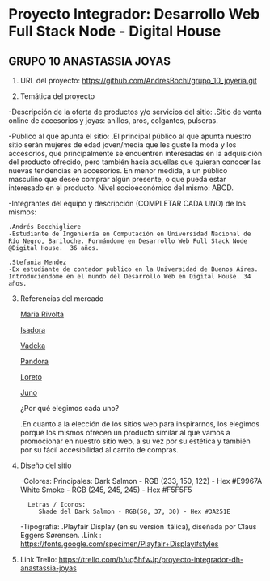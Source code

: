 
# **Proyecto Integrador: Desarrollo Web Full Stack Node - Digital House**
## GRUPO 10 ANASTASSIA JOYAS

1. URL del proyecto:
    https://github.com/AndresBochi/grupo_10_joyeria.git

2. Temática del proyecto

-Descripción de la oferta de productos y/o servicios del sitio:
    .Sitio de venta online de accesorios y joyas: anillos, aros, colgantes, pulseras.

-Público al que apunta el sitio:
    .El principal público al que apunta nuestro sitio serán mujeres de edad joven/media que les guste la moda y los accesorios, que principalmente se encuentren interesadas en la adquisición del producto ofrecido, pero también hacia aquellas que quieran conocer las nuevas tendencias en accesorios. En menor medida, a un público masculino que desee comprar algún presente, o que pueda estar interesado en el producto. Nivel socioeconómico del mismo: ABCD.

-Integrantes del equipo y descripción (COMPLETAR CADA UNO) de los mismos:

    .Andrés Bocchigliere
    -Estudiante de Ingeniería en Computación en Universidad Nacional de Río Negro, Bariloche. Formándome en Desarrollo Web Full Stack Node @Digital House.  36 años.

    .Stefania Mendez
    -Ex estudiante de contador publico en la Universidad de Buenos Aires. Introduciendome en el mundo del Desarrollo Web en Digital House. 34 años.


3. Referencias del mercado

    [Maria Rivolta](https://www.mariarivolta.com/)

    [Isadora](https://ar.isadoraonline.com/)

    [Vadeka](https://www.vadeka.com.ar/)

    [Pandora](https://www.pandoraoficial.com.ar/)

    [Loreto](https://loretorings.com/)
    
    [Juno](https://ofelia.com.ar/b/juno-joyeria-artesanal)

    ¿Por qué elegimos cada uno?  
    
    .En cuanto a la elección de los sitios web para inspirarnos, los elegimos porque los mismos ofrecen un producto similar al que vamos a promocionar en nuestro sitio web, a su vez por su estética y también por su fácil accesibilidad al carrito de compras.


4. Diseño del sitio

    -Colores: 
        Principales: 
            Dark Salmon - RGB (233, 150, 122) - Hex #E9967A
            White Smoke - RGB (245, 245, 245) - Hex #F5F5F5
            
         Letras / Iconos:
            Shade del Dark Salmon - RGB(58, 37, 30) - Hex #3A251E

    -Tipografía:
        .Playfair Display (en su versión itálica), diseñada por Claus Eggers Sørensen. 
            .Link : https://fonts.google.com/specimen/Playfair+Display#styles

5. Link Trello: https://trello.com/b/uq5hfwJp/proyecto-integrador-dh-anastassia-joyas